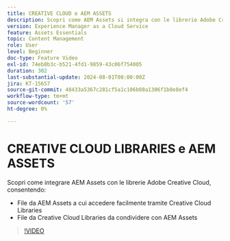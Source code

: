 ```yaml
---
title: CREATIVE CLOUD e AEM ASSETS
description: Scopri come AEM Assets si integra con le librerie Adobe Creative Cloud.
version: Experience Manager as a Cloud Service
feature: Assets Essentials
topic: Content Management
role: User
level: Beginner
doc-type: Feature Video
exl-id: 74eb8b3c-b521-4fd1-9859-43c06f754005
duration: 302
last-substantial-update: 2024-08-01T00:00:00Z
jira: KT-15657
source-git-commit: 48433a5367c281cf5a1c106b08a1306f1b0e8ef4
workflow-type: tm+mt
source-wordcount: '57'
ht-degree: 0%

---
```



# CREATIVE CLOUD LIBRARIES e AEM ASSETS

Scopri come integrare AEM Assets con le librerie Adobe Creative Cloud, consentendo:

+ File da AEM Assets a cui accedere facilmente tramite Creative Cloud Libraries
+ File da Creative Cloud Libraries da condividere con AEM Assets

>[!VIDEO](https://video.tv.adobe.com/v/3432401?quality=12&learn=on)
